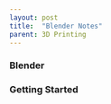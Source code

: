 ```yaml
---
layout: post
title:  "Blender Notes"
parent: 3D Printing
---
```


### Blender 

### Getting Started 
